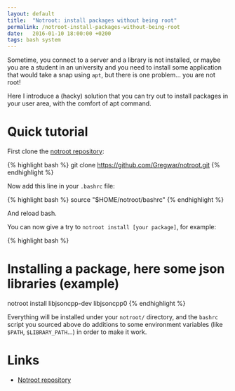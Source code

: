 ```yaml
---
layout: default
title:  "Notroot: install packages without being root"
permalink: /notroot-install-packages-without-being-root
date:   2016-01-10 18:00:00 +0200
tags: bash system
---
```


Sometime, you connect to a server and a library is not installed, or maybe you are a student in an university
and you need to install some application that would take a snap using `apt`, but there is one problem... you
are not root!

<!--more-->

Here I introduce a (hacky) solution that you can try out to install packages in your user area, with the comfort
of apt command.

# Quick tutorial

First clone the [notroot repository](https://github.com/gregwar/notroot):

{% highlight bash %}
git clone https://github.com/Gregwar/notroot.git
{% endhighlight %}

Now add this line in your `.bashrc` file:

{% highlight bash %}
source "$HOME/notroot/bashrc"
{% endhighlight %}

And reload bash.

You can now give a try to `notroot install [your package]`, for example:

{% highlight bash %}
# Installing a package, here some json libraries (example)
notroot install libjsoncpp-dev libjsoncpp0
{% endhighlight %}

Everything will be installed under your `notroot/` directory, and the `bashrc` script you sourced above do additions
to some environment variables (like `$PATH`, `$LIBRARY_PATH`...) in order to make it work.

# Links

* [Notroot repository](https://github.com/gregwar/notroot)



[comment]: toto